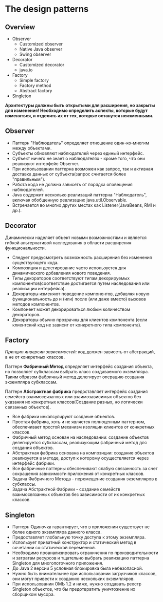 # The design patterns
## Overview

* Observer
    * Customized observer
    * Native Java observer
    * Swing observer
* Decorator
    - Customized decorator 
    - java.io
* Factory
    - Simple factory
    - Factory method
    - Abstract factory
* Singleton

__Архитектуры должны быть открытыми для расширения, но закрыты для изменения! Необходимо определить аспекты, которые будут изменяться, и отделить их от тех, которые останутся неизменными.__

## Observer
* Паттерн "Наблюдатель" определяет отношение один-ко-многим между объектами.
* Субъекты обновляют наблюдателей через единый интерфейс.
* Субъект ничего не знает о наблюдателях - кроме того, что они реализуют интерфейс Observer.
* При использовании паттерна возможен как запрос, так и активная доставка данных от субъекта(запрос считается более "правильным").
* Работа кода не должна зависеть от порядка оповещения наблюдателей.
* Java содержит несколько реализаций паттерна "Наблюдатель", включая обобщенную реализацию java.util.Observable.
* Встречается во многих других местах как Listener(JavaBeans, RMI и др.).

## Decorator
Динамически наделяет объект новыми возможностями и является гибкой альтернативой наследования в области расширения функциональности.

* Следует предусмотреть возможность расширения без изменения существующего кода.
* Композиция и делегирование часто используется для динамического добавления нового поведения.
* Типы декораторов соответствуют типам декорируемых компонентов(соответствие достигается путем наследования или реализации интерфейса).
* Декораторы изменяют поведение компонентов, добавляя новую функциональность до и (или) после (или даже вместо) вызовов методов компонентов.
* Компонент может декорироваться любым количеством декораторов.
* Декораторы обычно прозрачны для клиентов компонента (если клиентский код не зависит от конкретного типа компонента).

## Factory

_Принцип инверсии зависимостей:_ код должен зависеть от абстракций, а не от конкретных классов.

Паттерн __Фабричный Метод__ определяет интерфейс создания объекта, но позволяет субклассам выбрать класс создаваемого экземпляра. Таким образом фабричный метод делегирует операцию создания экземпляра субклассам.

Паттерн __Абстрактная фабрика__ предоставляет интерфейс создания семейств взаимосвязанных или взаимозависимых объектов без указания их конкретных классов(Создание разных, но логически связанных объектов).

* Все фабрики инкапсулируют создание объектов.
* Простая фабрика, хоть и не является полноценным паттерном, обеспечивает простой механизм изоляции клиентов от конкретных классов.
* Фабричный метод основан на наследовании: создание объектов делегируется субклассам, реализующим фабричный метод для создания объектов.
* Абстрактная фабрика основана на композиции: создание объектов реализуется в методе, доступ к которому осуществляется через интерфейс фабрики.
* Все фабричные паттерны обеспечивают слабую связанность за счет сокращения зависимости приложения от конкретных классов.
* Задача Фабричного Метода - перемещение создания экземпляров в субклассы.
* Задача Абстрактной Фабрики - создание семейств взаимосвязанных объектов без зависимости от их конкретных классов.

## Singleton

* Паттерн Одиночка гарантирует, что в приложении существует не более одного экземпляра данного класса.
* Предоставляет глобальную точку доступа к этому экземпляра.
* Использует приватный конструктор и статический метод в сочетании со статической переменной.
* Необходимо проанализировать ограничения по производительности и затратам ресурсов и тщательно выбрать реализацию паттерна Singleton для многопоточного приложения.
* До Java 2 версии 5 условная блокировка была небезопасной.
* Нужно быть внимательнее при использовании загрузчиков классов, они могут привести к созданию нескольких экземпляров.
* При использовании ОМЬ 1.2 и ниже, нужно создавать реестр Singleton объектов, что бы предотвратить уничтожение их сборщиком мусора.


